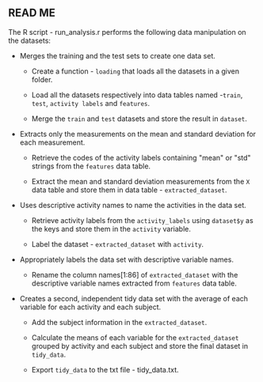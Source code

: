 READ ME
---

The R script - run_analysis.r performs the following data manipulation on the datasets:

- Merges the training and the test sets to create one data set.
	- Create a function - `loading` that loads all the datasets in a given folder.
	 
	- Load all the datasets respectively into data tables named -`train`, `test`, `activity labels` and `features`.
	
	- Merge the `train` and `test` datasets and store the result in `dataset`.

- Extracts only the measurements on the mean and standard deviation for each measurement.

	- Retrieve the codes of the activity labels containing "mean" or "std" strings from the `features` data table.

	- Extract the mean and standard deviation measurements from the `X` data table and store them in data table - `extracted_dataset`.

- Uses descriptive activity names to name the activities in the data set.
	- Retrieve activity labels from the `activity_labels` using `dataset$y` as the keys and store them in the `activity` variable.
	 
	- Label the dataset - `extracted_dataset` with `activity`.
	
- Appropriately labels the data set with descriptive variable names.   
	- Rename the column names[1:86] of `extracted_dataset` with the descriptive variable names extracted from `features` data table.

- Creates a second, independent tidy data set with the average of each variable for each activity and each subject.
	- Add the subject information in the `extracted_dataset`.
	
	- Calculate the means of each variable for the `extracted_dataset` grouped by activity and each subject and store the final dataset in `tidy_data`.

	- Export `tidy_data` to the txt file - tidy_data.txt.
